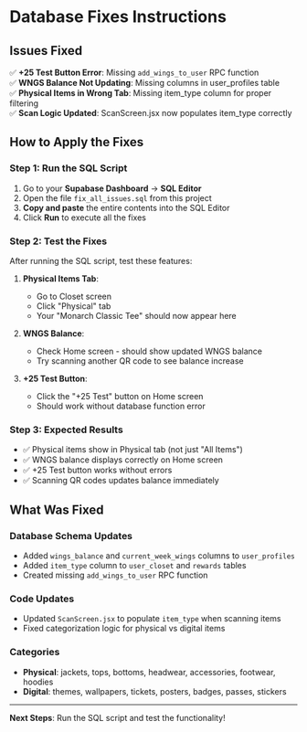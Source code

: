 # Database Fixes Instructions

## Issues Fixed

✅ **+25 Test Button Error**: Missing `add_wings_to_user` RPC function  
✅ **WNGS Balance Not Updating**: Missing columns in user_profiles table  
✅ **Physical Items in Wrong Tab**: Missing item_type column for proper filtering  
✅ **Scan Logic Updated**: ScanScreen.jsx now populates item_type correctly  

## How to Apply the Fixes

### Step 1: Run the SQL Script
1. Go to your **Supabase Dashboard** → **SQL Editor**
2. Open the file `fix_all_issues.sql` from this project
3. **Copy and paste** the entire contents into the SQL Editor
4. Click **Run** to execute all the fixes

### Step 2: Test the Fixes
After running the SQL script, test these features:

1. **Physical Items Tab**: 
   - Go to Closet screen
   - Click "Physical" tab
   - Your "Monarch Classic Tee" should now appear here

2. **WNGS Balance**: 
   - Check Home screen - should show updated WNGS balance
   - Try scanning another QR code to see balance increase

3. **+25 Test Button**: 
   - Click the "+25 Test" button on Home screen
   - Should work without database function error

### Step 3: Expected Results
- ✅ Physical items show in Physical tab (not just "All Items")
- ✅ WNGS balance displays correctly on Home screen
- ✅ +25 Test button works without errors
- ✅ Scanning QR codes updates balance immediately

## What Was Fixed

### Database Schema Updates
- Added `wings_balance` and `current_week_wings` columns to `user_profiles`
- Added `item_type` column to `user_closet` and `rewards` tables
- Created missing `add_wings_to_user` RPC function

### Code Updates
- Updated `ScanScreen.jsx` to populate `item_type` when scanning items
- Fixed categorization logic for physical vs digital items

### Categories
- **Physical**: jackets, tops, bottoms, headwear, accessories, footwear, hoodies
- **Digital**: themes, wallpapers, tickets, posters, badges, passes, stickers

---

**Next Steps**: Run the SQL script and test the functionality! 